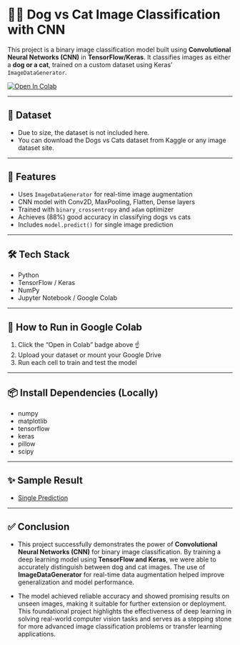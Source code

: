 # 🐶🐱 Dog vs Cat Image Classification with CNN

This project is a binary image classification model built using **Convolutional Neural Networks (CNN)** in **TensorFlow/Keras**. It classifies images as either a **dog or a cat**, trained on a custom dataset using Keras’ `ImageDataGenerator`.

[![Open In Colab](https://colab.research.google.com/assets/colab-badge.svg)](https://colab.research.google.com/drive/18DD-u0XGjWjL_OFoJmQzfE-4eoW1iBt0?usp=sharing)

---

## 🔗 Dataset
- Due to size, the dataset is not included here.
- You can download the Dogs vs Cats dataset from Kaggle or any image dataset site.

---

## 🚀 Features

- Uses `ImageDataGenerator` for real-time image augmentation
- CNN model with Conv2D, MaxPooling, Flatten, Dense layers
- Trained with `binary_crossentropy` and `adam` optimizer
- Achieves (88%) good accuracy in classifying dogs vs cats
- Includes `model.predict()` for single image prediction

---

## 🛠️ Tech Stack

- Python
- TensorFlow / Keras
- NumPy
- Jupyter Notebook / Google Colab

---

## 🧪 How to Run in Google Colab

1. Click the “Open in Colab” badge above ☝️
2. Upload your dataset or mount your Google Drive
3. Run each cell to train and test the model

---

## 📦 Install Dependencies (Locally)

- numpy
- matplotlib
- tensorflow
- keras
- pillow
- scipy

---

## ✨ Sample Result

- <a href= 'https://github.com/SantoshKumar902/Dog-vs-Cat-Image-Classification-using-CNN/blob/main/sample_predictions/cat_dog4.jpg'>Single Prediction </a>

---

## ✅ Conclusion
- This project successfully demonstrates the power of **Convolutional Neural Networks (CNN)** for binary image classification. By training a deep learning model using **TensorFlow and Keras**, we were able to accurately distinguish between dog and cat images. The use of **ImageDataGenerator** for real-time data augmentation helped improve generalization and model performance.

- The model achieved reliable accuracy and showed promising results on unseen images, making it suitable for further extension or deployment. This foundational project highlights the effectiveness of deep learning in solving real-world computer vision tasks and serves as a stepping stone for more advanced image classification problems or transfer learning applications.


